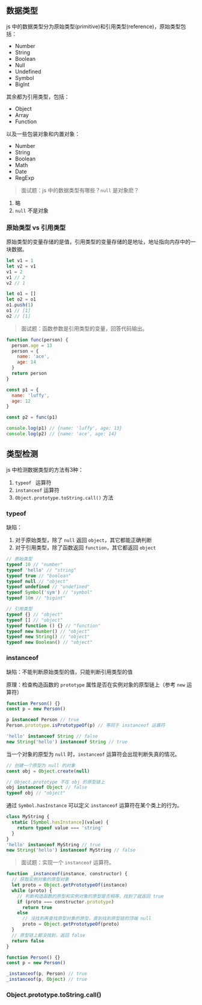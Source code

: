 ## 数据类型

js 中的数据类型分为原始类型(primitive)和引用类型(reference)，原始类型包括：

- Number
- String
- Boolean
- Null
- Undefined
- Symbol
- BigInt

其余都为引用类型，包括：

- Object
- Array
- Function

以及一些包装对象和内置对象：

- Number
- String
- Boolean
- Math
- Date
- RegExp

> 面试题：js 中的数据类型有哪些？`null` 是对象麽？

1. 略
2. `null` 不是对象

### 原始类型 vs 引用类型

原始类型的变量存储的是值，引用类型的变量存储的是地址，地址指向内存中的一块数据。

```js
let v1 = 1
let v2 = v1
v1 = 2
v1 // 2
v2 // 1

let o1 = []
let o2 = o1
o1.push(1)
o1 // [1]
o2 // [1]
```

> 面试题：函数参数是引用类型的变量，回答代码输出。

```js
function func(person) {
  person.age = 13
  person = {
    name: 'ace',
    age: 14
  }
  return person
}

const p1 = {
  name: 'luffy',
  age: 12
}

const p2 = func(p1)

console.log(p1) // {name: 'luffy', age: 13}
console.log(p2) // {name: 'ace', age: 14}
```

## 类型检测

js 中检测数据类型的方法有3种：

1. `typeof ` 运算符
2. `instanceof` 运算符
3. `Object.prototype.toString.call()` 方法

### typeof

缺陷：

1. 对于原始类型，除了 `null` 返回 `object`，其它都能正确判断
2. 对于引用类型，除了函数返回 `function`，其它都返回 `object`

```js
// 原始类型
typeof 10 // "number"
typeof 'hello' // "string"
typeof true // "boolean"
typeof null // "object"
typeof undefined // "undefined"
typeof Symbol('sym') // "symbol"
typeof 10n // "bigint"

// 引用类型
typeof {} // "object"
typeof [] // "object"
typeof function () {} // "function"
typeof new Number() // "object"
typeof new String() // "object"
typeof new Boolean() // "object"
```

### instanceof

缺陷：不能判断原始类型的值，只能判断引用类型的值

原理：检查构造函数的 `prototype` 属性是否在实例对象的原型链上（参考 `new` 运算符）

```js
function Person() {}
const p = new Person()

p instanceof Person // true
Person.prototype.isPrototypeOf(p) // 等同于 instanceof 运算符

'hello' instanceof String // false
new String('hello') instanceof String // true
```

当一个对象的原型为 `null` 时，`instanceof` 运算符会出现判断失真的情况。

```js
// 创建一个原型为 null 的对象
const obj = Object.create(null)

// Object.prototype 不在 obj 的原型链上
obj instanceof Object // false
typeof obj // "object"
```

通过 `Symbol.hasInstance` 可以定义 `instanceof` 运算符在某个类上的行为。

```js
class MyString {
  static [Symbol.hasInstance](value) {
    return typeof value === 'string'
  }
}
'hello' instanceof MyString // true
new String('hello') instanceof MyString // false
```

> 面试题：实现一个 `instanceof` 运算符。

```js
function _instanceof(instance, constructor) {
  // 获取实例对象的原型对象
  let proto = Object.getPrototypeOf(instance)
  while (proto) {
    // 判断构造函数的原型和实例对象的原型是否相等，找到了就返回 true
    if (proto === constructor.prototype)
      return true
    else
      // 没找到再查找原型对象的原型，直到找到原型链的顶端 null
      proto = Object.getPrototypeOf(proto)
  }
  // 原型链上都没找到，返回 false
  return false
}

function Person() {}
const p = new Person()

_instanceof(p, Person) // true
_instanceof(p, Object) // true
```

### Object.prototype.toString.call()

